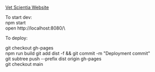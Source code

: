[Vet Scientia Website](https://cpsecapstone.github.io/Vet-Scientia-Website/)

To start dev:\
npm start\
open http://localhost:8080/\

To deploy:

git checkout gh-pages\
npm run build
git add dist -f && git commit -m "Deployment commit"\
git subtree push --prefix dist origin gh-pages\
git checkout main
